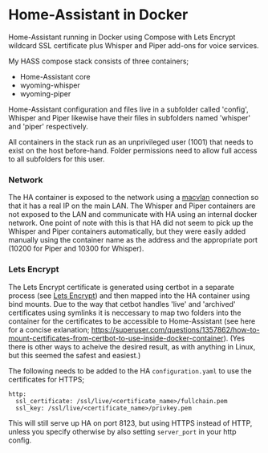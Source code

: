 # Home-Assistant in Docker

Home-Assistant running in Docker using Compose with Lets Encrypt wildcard SSL certificate plus Whisper and Piper add-ons for voice services.

My HASS compose stack consists of three containers;
* Home-Assistant core
* wyoming-whisper
* wyoming-piper

Home-Assistant configuration and files live in a subfolder called 'config', Whisper and Piper likewise have their files in subfolders named 'whisper' and 'piper' respectively.

All containers in the stack run as an unprivileged user (1001) that needs to exist on the host before-hand.  Folder permissions need to allow full access to all subfolders for this user.

### Network
The HA container is exposed to the network using a [macvlan](https://github.com/Fraddles/Home-Automation/tree/main/macvlan) connection so that it has a real IP on the main LAN.  The Whisper and Piper containers are not exposed to the LAN and communicate with HA using an internal docker network.  One point of note with this is that HA did not seem to pick up the Whisper and Piper containers automatically, but they were easily added manually using the container name as the address and the appropriate port (10200 for Piper and 10300 for Whisper).

### Lets Encrypt
The Lets Encrypt certificate is generated using certbot in a separate process (see [Lets Encrypt](https://github.com/Fraddles/Home-Automation/tree/main/Lets%20Encrypt)) and then mapped into the HA container using bind mounts.  Due to the way that cetbot handles 'live' and 'archived' certificates using symlinks it is neccessary to map two folders into the container for the certificates to be accessible to Home-Assistant (see here for a concise exlanation; https://superuser.com/questions/1357862/how-to-mount-certificates-from-certbot-to-use-inside-docker-container).  (Yes there is other ways to acheive the desired result, as with anything in Linux, but this seemed the safest and easiest.)

The following needs to be added to the HA `configuration.yaml` to use the certificates for HTTPS;
```
http:
  ssl_certificate: /ssl/live/<certificate_name>/fullchain.pem
  ssl_key: /ssl/live/<certificate_name>/privkey.pem
```
This will still serve up HA on port 8123, but using HTTPS instead of HTTP, unless you specify otherwise by also setting `server_port` in your http config.
